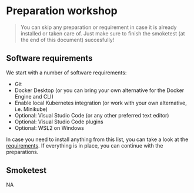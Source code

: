# Preparation workshop

> You can skip any preparation or requirement in case it is already installed or taken care of. Just make sure to finish the smoketest (at the end of this document) succesfully!

## Software requirements

We start with a number of software requirements:

- Git
- Docker Desktop (or you can bring your own alternative for the Docker Engine and CLI)
- Enable local Kubernetes integration (or work with your own alternative, i.e. Minikube)
- Optional: Visual Studio Code (or any other preferred text editor)
- Optional: Visual Studio Code plugins
- Optional: WSL2 on Windows

In case you need to install anything from this list, you can take a look at the [requirements](requirements.md). If everything is in place, you can continue with the preparations.


## Smoketest

NA